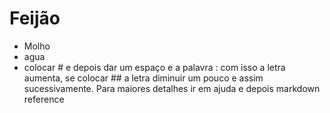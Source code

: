 # Feijão



* Molho
* agua
* colocar # e depois dar um espaço e a palavra : com isso a letra aumenta, se colocar ## a letra diminuir um pouco e assim sucessivamente. Para maiores detalhes ir em ajuda e depois markdown reference

